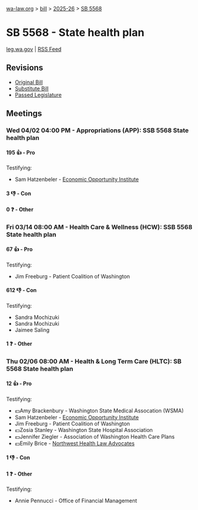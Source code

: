 [wa-law.org](/) > [bill](/bill/) > [2025-26](/bill/2025-26/) > [SB 5568](/bill/2025-26/sb/5568/)

# SB 5568 - State health plan
[leg.wa.gov](https://app.leg.wa.gov/billsummary?BillNumber=5568&Year=2025&Initiative=false) | [RSS Feed](./rss.xml)

## Revisions
* [Original Bill](1/)
* [Substitute Bill](S/)
* [Passed Legislature](S.PL/)

## Meetings
### Wed 04/02 04:00 PM - Appropriations (APP): SSB 5568 State health plan
#### 195 👍 - Pro
Testifying:
* Sam Hatzenbeler - [Economic Opportunity Institute](/org/economic_opportunity_institute/)

#### 3 👎 - Con

#### 0 ❓ - Other

### Fri 03/14 08:00 AM - Health Care & Wellness (HCW): SSB 5568 State health plan
#### 67 👍 - Pro
Testifying:
* Jim Freeburg - Patient Coalition of Washington

#### 612 👎 - Con
Testifying:
* Sandra Mochizuki
* Sandra Mochizuki
* Jaimee Saling

#### 1 ❓ - Other

### Thu 02/06 08:00 AM - Health & Long Term Care (HLTC): SB 5568 State health plan
#### 12 👍 - Pro
Testifying:
* 💵Amy Brackenbury - Washington State Medical Assocation (WSMA)
* Sam Hatzenbeler - [Economic Opportunity Institute](/org/economic_opportunity_institute/)
* Jim Freeburg - Patient Coalition of Washington
* 💵Zosia Stanley - Washington State Hospital Association
* 💵Jennifer Ziegler - Association of Washington Health Care Plans
* 💵Emily Brice - [Northwest Health Law Advocates](/org/northwest_health_law_advocates/)

#### 1 👎 - Con

#### 1 ❓ - Other
Testifying:
* Annie Pennucci - Office of Financial Management
